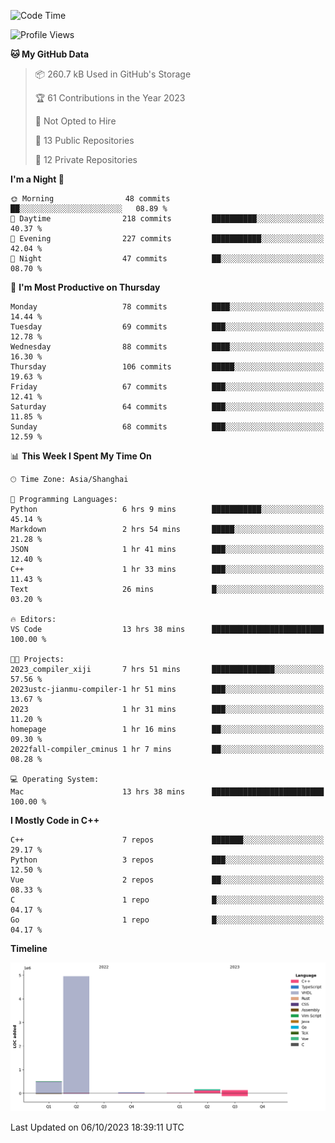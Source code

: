<!--START_SECTION:waka-->
![Code Time](http://img.shields.io/badge/Code%20Time-221%20hrs%2043%20mins-blue)

![Profile Views](http://img.shields.io/badge/Profile%20Views-16-blue)

**🐱 My GitHub Data** 

> 📦 260.7 kB Used in GitHub's Storage 
 > 
> 🏆 61 Contributions in the Year 2023
 > 
> 🚫 Not Opted to Hire
 > 
> 📜 13 Public Repositories 
 > 
> 🔑 12 Private Repositories 
 > 
**I'm a Night 🦉** 

```text
🌞 Morning                48 commits          ██░░░░░░░░░░░░░░░░░░░░░░░   08.89 % 
🌆 Daytime                218 commits         ██████████░░░░░░░░░░░░░░░   40.37 % 
🌃 Evening                227 commits         ███████████░░░░░░░░░░░░░░   42.04 % 
🌙 Night                  47 commits          ██░░░░░░░░░░░░░░░░░░░░░░░   08.70 % 
```
📅 **I'm Most Productive on Thursday** 

```text
Monday                   78 commits          ████░░░░░░░░░░░░░░░░░░░░░   14.44 % 
Tuesday                  69 commits          ███░░░░░░░░░░░░░░░░░░░░░░   12.78 % 
Wednesday                88 commits          ████░░░░░░░░░░░░░░░░░░░░░   16.30 % 
Thursday                 106 commits         █████░░░░░░░░░░░░░░░░░░░░   19.63 % 
Friday                   67 commits          ███░░░░░░░░░░░░░░░░░░░░░░   12.41 % 
Saturday                 64 commits          ███░░░░░░░░░░░░░░░░░░░░░░   11.85 % 
Sunday                   68 commits          ███░░░░░░░░░░░░░░░░░░░░░░   12.59 % 
```


📊 **This Week I Spent My Time On** 

```text
🕑︎ Time Zone: Asia/Shanghai

💬 Programming Languages: 
Python                   6 hrs 9 mins        ███████████░░░░░░░░░░░░░░   45.14 % 
Markdown                 2 hrs 54 mins       █████░░░░░░░░░░░░░░░░░░░░   21.28 % 
JSON                     1 hr 41 mins        ███░░░░░░░░░░░░░░░░░░░░░░   12.40 % 
C++                      1 hr 33 mins        ███░░░░░░░░░░░░░░░░░░░░░░   11.43 % 
Text                     26 mins             █░░░░░░░░░░░░░░░░░░░░░░░░   03.20 % 

🔥 Editors: 
VS Code                  13 hrs 38 mins      █████████████████████████   100.00 % 

🐱‍💻 Projects: 
2023_compiler_xiji       7 hrs 51 mins       ██████████████░░░░░░░░░░░   57.56 % 
2023ustc-jianmu-compiler-1 hr 51 mins        ███░░░░░░░░░░░░░░░░░░░░░░   13.67 % 
2023                     1 hr 31 mins        ███░░░░░░░░░░░░░░░░░░░░░░   11.20 % 
homepage                 1 hr 16 mins        ██░░░░░░░░░░░░░░░░░░░░░░░   09.30 % 
2022fall-compiler_cminus 1 hr 7 mins         ██░░░░░░░░░░░░░░░░░░░░░░░   08.28 % 

💻 Operating System: 
Mac                      13 hrs 38 mins      █████████████████████████   100.00 % 
```

**I Mostly Code in C++** 

```text
C++                      7 repos             ███████░░░░░░░░░░░░░░░░░░   29.17 % 
Python                   3 repos             ███░░░░░░░░░░░░░░░░░░░░░░   12.50 % 
Vue                      2 repos             ██░░░░░░░░░░░░░░░░░░░░░░░   08.33 % 
C                        1 repo              █░░░░░░░░░░░░░░░░░░░░░░░░   04.17 % 
Go                       1 repo              █░░░░░░░░░░░░░░░░░░░░░░░░   04.17 % 
```



**Timeline**

![Lines of Code chart](https://raw.githubusercontent.com/xkz0777/xkz0777/master/assets/bar_graph.png)


 Last Updated on 06/10/2023 18:39:11 UTC
<!--END_SECTION:waka-->
